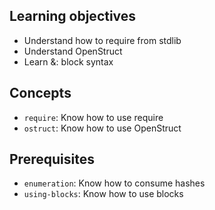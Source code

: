 ## Learning objectives

- Understand how to require from stdlib
- Understand OpenStruct
- Learn &: block syntax

## Concepts

- `require`: Know how to use require
- `ostruct`: Know how to use OpenStruct

## Prerequisites

- `enumeration`: Know how to consume hashes
- `using-blocks`: Know how to use blocks

